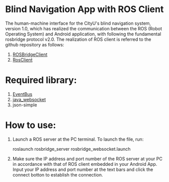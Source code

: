 # Blind Navigation App with ROS Client
The human-machine interface for the CityU's blind navigation system, version 1.0, which has realized the communication between the ROS (Robot Operating System) and Android application, with following the fundamental rosbridge protocol v2.0.
The realization of ROS client is referred to the github repository as follows:
1. [ROSBridgeClient](https://github.com/djilk/ROSBridgeClient.git)
2. [RosClient](https://github.com/hibernate2011/RosClient.git)

# Required library:
1. [EventBus](https://github.com/greenrobot/EventBus.git)
2. [java_websocket](https://github.com/TooTallNate/Java-WebSocket.git)
3. json-simple

# How to use:
1. Launch a ROS server at the PC terminal. To launch the file, run:

    roslaunch rosbridge_server rosbridge_websocket.launch

2. Make sure the IP address and port number of the ROS server at your PC in accordance with that of ROS client embedded in your Android App. Input your IP address and port number at the text bars and click the connect botton to establish the connection.
